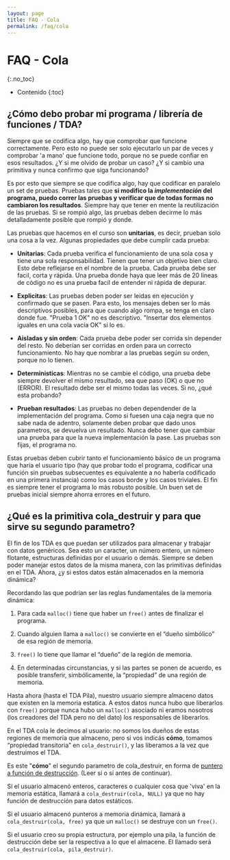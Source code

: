 ```yaml
---
layout: page
title: FAQ - Cola
permalink: /faq/cola
---
```


FAQ - Cola
=========
{:.no_toc}

* Contenido
{:toc}

## ¿Cómo debo probar mi programa / librería de funciones / TDA?

Siempre que se codifica algo, hay que comprobar que funcione correctamente. Pero esto no puede ser solo ejecutarlo un par de veces y comprobar 'a mano' que funcione todo, porque no se puede confiar en esos resultados. ¿Y si me olvido de probar un caso? ¿Y si cambio una primitiva y nunca confirmo que siga funcionando?

Es por esto que siempre se que codifica algo, hay que codificar en paralelo un set de pruebas. Pruebas tales que **si modifico la _implementación_ del programa, puedo correr las pruebas y verificar que de todas formas no cambiaron los resultados**. Siempre hay que tener en mente la reutilización de las pruebas. Si se rompió algo, las pruebas deben decirme lo más detalladamente posible que rompió y donde.

Las pruebas que hacemos en el curso son **unitarias**, es decir, prueban solo una cosa a la vez. Algunas propiedades que debe cumplir cada prueba:

* **Unitarias**: Cada prueba verifica el funcionamiento de una sola cosa y tiene una sola responsabilidad. Tienen que tener un objetivo bien claro. Esto debe reflejarse en el nombre de la prueba. Cada prueba debe ser facil, corta y rápida. Una prueba donde haya que leer más de 20 lineas de código no es una prueba facil de entender ni rápida de depurar. 

* **Explicitas**: Las pruebas deben poder ser leidas en ejecución y confirmado que se pasen. Para esto, los mensajes deben ser lo más descriptivos posibles, para que cuando algo rompa, se tenga en claro donde fue. "Prueba 1 OK" no es descriptivo. "Insertar dos elementos iguales en una cola vacía OK" si lo es.

* **Aisladas y sin orden**: Cada prueba debe poder ser corrida sin depender del resto. No deberían ser corridas en orden para un correcto funcionamiento. No hay que nombrar a las pruebas según su orden, porque no lo tienen. 

* **Deterministicas**: Mientras no se cambie el código, una prueba debe siempre devolver el mismo resultado, sea que paso (OK) o que no (ERROR). El resultado debe ser el mismo todas las veces. Si no, ¿qué esta probando?

* **Prueban resultados**: Las pruebas no deben dependender de la implementación del programa. Como si fuesen una caja negra que no sabe nada de adentro, solamente deben probar que dado unos parametros, se devuelva un resultado. Nunca debo tener que cambiar una prueba para que la nueva implementación la pase. Las pruebas son fijas, el programa no.

Estas pruebas deben cubrir tanto el funcionamiento básico de un programa que haría el usuario tipo (hay que probar todo el programa, codificar una función sin pruebas subsecuentes es equivalente a no haberla codificado en una primera instancia) como los casos borde y los casos triviales. El fin es siempre tener el programa lo más robusto posible. Un buen set de pruebas inicial siempre ahorra errores en el futuro.

## ¿Qué es la primitiva cola_destruir y para que sirve su segundo parametro?

El fin de los TDA es que puedan ser utilizados para almacenar y trabajar con datos genéricos. Sea esto un caracter, un número entero, un número flotante, estructuras definidas por el usuario o demás. Siempre se deben poder manejar estos datos de la misma manera, con las primitivas definidas en el TDA. Ahora, ¿y si estos datos están almacenados en la memoria dinámica?

Recordando las que podrían ser las reglas fundamentales de la memoria dinámica:

1. Para cada `malloc()` tiene que haber un `free()` antes de finalizar el programa.

2. Cuando alguien llama a `malloc()` se convierte en el “dueño simbólico” de esa región de memoria.

3. `free()` lo tiene que llamar el “dueño” de la región de memoria.

4. En determinadas circunstancias, y si las partes se ponen de acuerdo, es posible transferir, simbólicamente, la “propiedad” de una región de memoria.

Hasta ahora (hasta el TDA Pila), nuestro usuario siempre almaceno datos que existen en la memoria estatica. A estos datos nunca hubo que liberarlos con `free()` porque nunca hubo un `malloc()` asociado ni eramos nosotros (los creadores del TDA pero no del dato) los responsables de liberarlos.

En el TDA cola le decimos al usuario: no somos los dueños de estas regiones de memoria que almaceno, pero si vos indicás **cómo**, tomamos “propiedad transitoria” en `cola_destruir()`, y las liberamos a la vez que destruimos el TDA.

Es este "**cómo**" el segundo parametro de cola_destruir, en forma de [puntero a función de destrucción](/algo2/faq/lenguaje-c#qu%C3%A9-es-un-puntero-a-funci%C3%B3n). (Leer sí o sí antes de continuar).

Si el usuario almacenó enteros, caracteres o cualquier cosa que 'viva' en la memoria estática, llamará a `cola_destruir(cola, NULL)` ya que no hay función de destrucción para datos estáticos.

Si el usuario almacenó punteros a memoria dinámica, llamará a `cola_destruir(cola, free)` ya que un `malloc()` se destruye con un `free()`.

Si el usuario creo su propia estructura, por ejemplo una pila, la función de destrucción debe ser la respectiva a lo que el almacene. El llamado será `cola_destruir(cola, pila_destruir)`.
